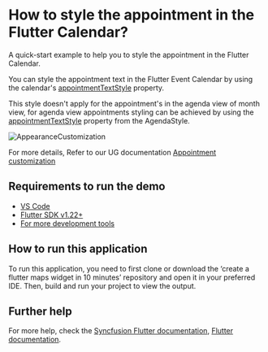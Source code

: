 # How to style the appointment in the Flutter Calendar?

A quick-start example to help you to style the appointment in the Flutter Calendar.

You can style the appointment text in the Flutter Event Calendar by using the calendar's [appointmentTextStyle](https://pub.dev/documentation/syncfusion_flutter_calendar/latest/calendar/SfCalendar/appointmentTextStyle.html) property.

This style doesn't apply for the appointment's in the agenda view of month view, for agenda view appointments styling can be achieved by using the [appointmentTextStyle](https://pub.dev/documentation/syncfusion_flutter_calendar/latest/calendar/AgendaStyle/appointmentTextStyle.html) property from the AgendaStyle.

![AppearanceCustomization](https://user-images.githubusercontent.com/46158936/206435079-08fbcf10-58ac-480b-821f-4dc319c64cb8.png)

For more details, Refer to our UG documentation [Appointment customization](https://help.syncfusion.com/flutter/calendar/appointments#appearance-customization)

## Requirements to run the demo
* [VS Code](https://code.visualstudio.com/download)
* [Flutter SDK v1.22+](https://flutter.dev/docs/development/tools/sdk/overview)
* [For more development tools](https://flutter.dev/docs/development/tools/devtools/overview)

## How to run this application
To run this application, you need to first clone or download the ‘create a flutter maps widget in 10 minutes’ repository and open it in your preferred IDE. Then, build and run your project to view the output.

## Further help
For more help, check the [Syncfusion Flutter documentation](https://help.syncfusion.com/flutter/introduction/overview),
 [Flutter documentation](https://flutter.dev/docs/get-started/install).
